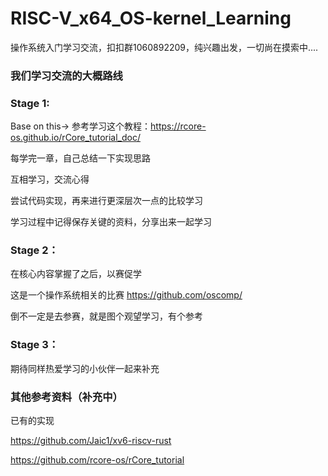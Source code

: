 # RISC-V_x64_OS-kernel_Learning
操作系统入门学习交流，扣扣群1060892209，纯兴趣出发，一切尚在摸索中....

### 我们学习交流的大概路线

### Stage 1:
  
  Base on this-> 参考学习这个教程：https://rcore-os.github.io/rCore_tutorial_doc/
  
  每学完一章，自己总结一下实现思路
  
  互相学习，交流心得
  
  尝试代码实现，再来进行更深层次一点的比较学习
  
  学习过程中记得保存关键的资料，分享出来一起学习

### Stage 2：
  
  在核心内容掌握了之后，以赛促学
  
  这是一个操作系统相关的比赛 https://github.com/oscomp/
 
  倒不一定是去参赛，就是图个观望学习，有个参考

### Stage 3：
  
期待同样热爱学习的小伙伴一起来补充

### 其他参考资料（补充中）

已有的实现 

https://github.com/Jaic1/xv6-riscv-rust

https://github.com/rcore-os/rCore_tutorial
